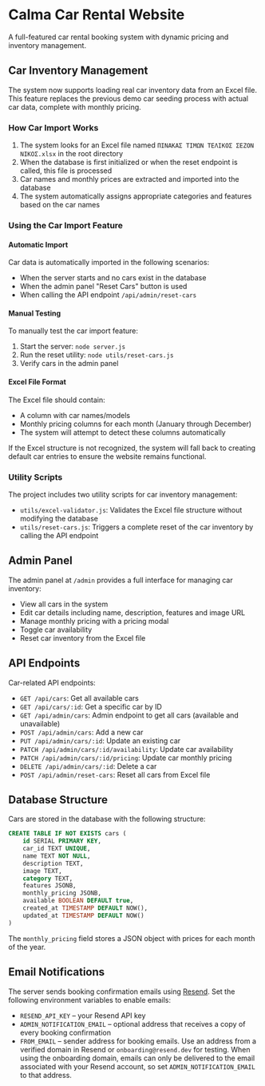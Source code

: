 # Calma Car Rental Website

A full-featured car rental booking system with dynamic pricing and inventory management.

## Car Inventory Management

The system now supports loading real car inventory data from an Excel file. This feature replaces the previous demo car seeding process with actual car data, complete with monthly pricing.

### How Car Import Works

1. The system looks for an Excel file named `ΠΙΝΑΚΑΣ ΤΙΜΩΝ ΤΕΛΙΚΟΣ ΣΕΖΟΝ ΝΙΚΟΣ.xlsx` in the root directory
2. When the database is first initialized or when the reset endpoint is called, this file is processed
3. Car names and monthly prices are extracted and imported into the database
4. The system automatically assigns appropriate categories and features based on the car names

### Using the Car Import Feature

#### Automatic Import

Car data is automatically imported in the following scenarios:

- When the server starts and no cars exist in the database
- When the admin panel "Reset Cars" button is used
- When calling the API endpoint `/api/admin/reset-cars`

#### Manual Testing

To manually test the car import feature:

1. Start the server: `node server.js`
2. Run the reset utility: `node utils/reset-cars.js`
3. Verify cars in the admin panel

#### Excel File Format

The Excel file should contain:
- A column with car names/models
- Monthly pricing columns for each month (January through December)
- The system will attempt to detect these columns automatically

If the Excel structure is not recognized, the system will fall back to creating default car entries to ensure the website remains functional.

### Utility Scripts

The project includes two utility scripts for car inventory management:

- `utils/excel-validator.js`: Validates the Excel file structure without modifying the database
- `utils/reset-cars.js`: Triggers a complete reset of the car inventory by calling the API endpoint

## Admin Panel

The admin panel at `/admin` provides a full interface for managing car inventory:

- View all cars in the system
- Edit car details including name, description, features and image URL
- Manage monthly pricing with a pricing modal
- Toggle car availability
- Reset car inventory from the Excel file

## API Endpoints

Car-related API endpoints:

- `GET /api/cars`: Get all available cars
- `GET /api/cars/:id`: Get a specific car by ID
- `GET /api/admin/cars`: Admin endpoint to get all cars (available and unavailable)
- `POST /api/admin/cars`: Add a new car
- `PUT /api/admin/cars/:id`: Update an existing car
- `PATCH /api/admin/cars/:id/availability`: Update car availability
- `PATCH /api/admin/cars/:id/pricing`: Update car monthly pricing
- `DELETE /api/admin/cars/:id`: Delete a car
- `POST /api/admin/reset-cars`: Reset all cars from Excel file

## Database Structure

Cars are stored in the database with the following structure:

```sql
CREATE TABLE IF NOT EXISTS cars (
    id SERIAL PRIMARY KEY,
    car_id TEXT UNIQUE,
    name TEXT NOT NULL,
    description TEXT,
    image TEXT,
    category TEXT,
    features JSONB,
    monthly_pricing JSONB,
    available BOOLEAN DEFAULT true,
    created_at TIMESTAMP DEFAULT NOW(),
    updated_at TIMESTAMP DEFAULT NOW()
)
```

The `monthly_pricing` field stores a JSON object with prices for each month of the year.

## Email Notifications

The server sends booking confirmation emails using [Resend](https://resend.com/).
Set the following environment variables to enable emails:

- `RESEND_API_KEY` – your Resend API key
- `ADMIN_NOTIFICATION_EMAIL` – optional address that receives a copy of every booking confirmation
- `FROM_EMAIL` – sender address for booking emails. Use an address from a verified
  domain in Resend or `onboarding@resend.dev` for testing. When using the onboarding
  domain, emails can only be delivered to the email associated with your Resend
  account, so set `ADMIN_NOTIFICATION_EMAIL` to that address.
